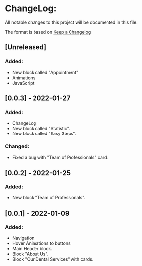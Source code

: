# ChangeLog:
All notable changes to this project will be documented in this file.

The format is based on [Keep a Changelog](https://keepachangelog.com/en/1.0.0/)

## [Unreleased]
### Added:
- New block called "Appointment"
- Animations
- JavaScript

## [0.0.3] - 2022-01-27
### Added:
- ChangeLog
- New block called "Statistic".
- New block called "Easy Steps".

### Changed:
- Fixed a bug with "Team of Professionals" card.

## [0.0.2] - 2022-01-25
### Added:
- New block "Team of Professionals".

## [0.0.1] - 2022-01-09
### Added:
- Navigation.
- Hover Animations to buttons.
- Main Header block.
- Block "About Us".
- Block "Our Dental Services" with cards.